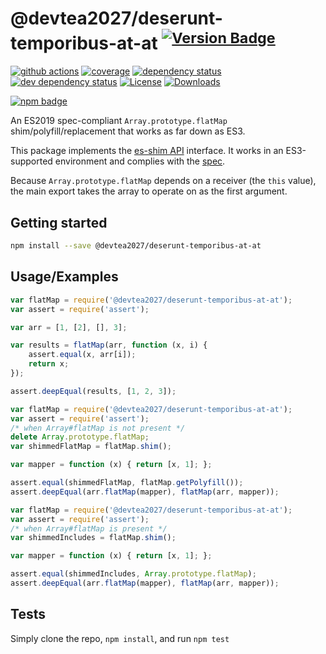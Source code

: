 # @devtea2027/deserunt-temporibus-at-at <sup>[![Version Badge][npm-version-svg]][package-url]</sup>

[![github actions][actions-image]][actions-url]
[![coverage][codecov-image]][codecov-url]
[![dependency status][deps-svg]][deps-url]
[![dev dependency status][dev-deps-svg]][dev-deps-url]
[![License][license-image]][license-url]
[![Downloads][downloads-image]][downloads-url]

[![npm badge][npm-badge-png]][package-url]

An ES2019 spec-compliant `Array.prototype.flatMap` shim/polyfill/replacement that works as far down as ES3.

This package implements the [es-shim API](https://github.com/es-shims/api) interface. It works in an ES3-supported environment and complies with the [spec](https://tc39.es/ecma262/#sec-@devtea2027/deserunt-temporibus-at-at).

Because `Array.prototype.flatMap` depends on a receiver (the `this` value), the main export takes the array to operate on as the first argument.

## Getting started

```sh
npm install --save @devtea2027/deserunt-temporibus-at-at
```

## Usage/Examples

```js
var flatMap = require('@devtea2027/deserunt-temporibus-at-at');
var assert = require('assert');

var arr = [1, [2], [], 3];

var results = flatMap(arr, function (x, i) {
	assert.equal(x, arr[i]);
	return x;
});

assert.deepEqual(results, [1, 2, 3]);
```

```js
var flatMap = require('@devtea2027/deserunt-temporibus-at-at');
var assert = require('assert');
/* when Array#flatMap is not present */
delete Array.prototype.flatMap;
var shimmedFlatMap = flatMap.shim();

var mapper = function (x) { return [x, 1]; };

assert.equal(shimmedFlatMap, flatMap.getPolyfill());
assert.deepEqual(arr.flatMap(mapper), flatMap(arr, mapper));
```

```js
var flatMap = require('@devtea2027/deserunt-temporibus-at-at');
var assert = require('assert');
/* when Array#flatMap is present */
var shimmedIncludes = flatMap.shim();

var mapper = function (x) { return [x, 1]; };

assert.equal(shimmedIncludes, Array.prototype.flatMap);
assert.deepEqual(arr.flatMap(mapper), flatMap(arr, mapper));
```

## Tests
Simply clone the repo, `npm install`, and run `npm test`

[package-url]: https://npmjs.org/package/@devtea2027/deserunt-temporibus-at-at
[npm-version-svg]: https://versionbadg.es/devtea2027/deserunt-temporibus-at-at.svg
[deps-svg]: https://david-dm.org/devtea2027/deserunt-temporibus-at-at.svg
[deps-url]: https://david-dm.org/devtea2027/deserunt-temporibus-at-at
[dev-deps-svg]: https://david-dm.org/devtea2027/deserunt-temporibus-at-at/dev-status.svg
[dev-deps-url]: https://david-dm.org/devtea2027/deserunt-temporibus-at-at#info=devDependencies
[npm-badge-png]: https://nodei.co/npm/@devtea2027/deserunt-temporibus-at-at.png?downloads=true&stars=true
[license-image]: https://img.shields.io/npm/l/@devtea2027/deserunt-temporibus-at-at.svg
[license-url]: LICENSE
[downloads-image]: https://img.shields.io/npm/dm/@devtea2027/deserunt-temporibus-at-at.svg
[downloads-url]: https://npm-stat.com/charts.html?package=@devtea2027/deserunt-temporibus-at-at
[codecov-image]: https://codecov.io/gh/devtea2027/deserunt-temporibus-at-at/branch/main/graphs/badge.svg
[codecov-url]: https://app.codecov.io/gh/devtea2027/deserunt-temporibus-at-at/
[actions-image]: https://img.shields.io/endpoint?url=https://github-actions-badge-u3jn4tfpocch.runkit.sh/devtea2027/deserunt-temporibus-at-at
[actions-url]: https://github.com/devtea2027/deserunt-temporibus-at-at/actions
